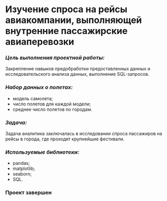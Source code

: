 # Изучение спроса на рейсы авиакомпании, выполняющей внутренние пассажирские авиаперевозки

### *Цель выполнения проектной работы:*
Закрепление навыков предобработки предоставленных данных и исследовательского анализа данных, выполнение SQL-запросов.

### *Набор данных о полетах:*
- модель самолета;
- число полетов для каждой модели;
- среднее число полетов по городам.

### *Задача:*
Задача аналитика заключалась в исследовании спроса пассажиров на рейсы в города, где проходят крупнейшие фестивали.

### *Используемые библиотеки:*
- pandas;
- matplotlib;
- seaborn;
- SQL.

### **Проект завершен**

